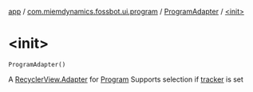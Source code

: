 [app](../../index.md) / [com.miemdynamics.fossbot.ui.program](../index.md) / [ProgramAdapter](index.md) / [&lt;init&gt;](./-init-.md)

# &lt;init&gt;

`ProgramAdapter()`

A [RecyclerView.Adapter](https://developer.android.com/reference/androidx/recyclerview/widget/RecyclerView/Adapter.html) for [Program](../../com.miemdynamics.fossbot.data.entity/-program/index.md)
Supports selection if [tracker](tracker.md) is set

